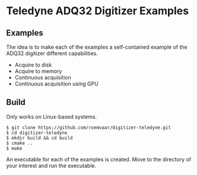 # Teledyne ADQ32 Digitizer Examples

## Examples

The idea is to make each of the examples a self-contained example of the ADQ32 digitizer
different capabilities.

* Acquire to disk
* Acquire to memory
* Continuous acquisition
* Continuous acquisition using GPU

## Build

Only works on Linux-based systems.

```
$ git clone https://github.com/roemvaar/digitizer-teledyne.git
$ cd digitizer-teledyne
$ mkdir build && cd build
$ cmake ..
$ make
```

An executable for each of the examples is created. Move to the directory of your interest and
run the executable.
